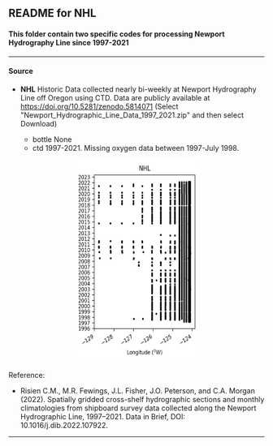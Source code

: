 ## README for NHL

#### This folder contain two specific codes for processing Newport Hydrography Line since 1997-2021 

---

#### Source

- **NHL** Historic Data collected nearly bi-weekly at Newport Hydrography Line off Oregon using CTD. Data are publicly available at https://doi.org/10.5281/zenodo.5814071  (Select "Newport_Hydrographic_Line_Data_1997_2021.zip" and then select Download)
  
  - bottle None
  - ctd 1997-2021. Missing oxygen data between 1997-July 1998.

<p align="center">
  <img src="plot/NewPort_Hydrography_Line.png" alt="Figure 1. NewPort Hydrography Line, showing sampling frequency" width="250" height="400">
</p>


Reference:

- Risien C.M., M.R. Fewings, J.L. Fisher, J.O. Peterson, and C.A. Morgan (2022). Spatially gridded cross-shelf hydrographic sections and monthly climatologies from shipboard survey data collected along the Newport Hydrographic Line, 1997–2021. Data in Brief, DOI: 10.1016/j.dib.2022.107922.

---

